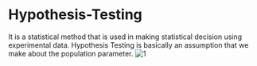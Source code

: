 # Hypothesis-Testing
It is a statistical method that is used in making statistical decision using experimental data. 
Hypothesis Testing is basically an assumption that we make about the population parameter.
![1](https://user-images.githubusercontent.com/105537870/181165683-fbae22f7-2949-4530-a938-fc9fea5839bf.jpeg)
